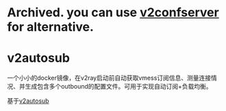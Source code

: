 # Archived. you can use [v2confserver](https://github.com/yindaheng98/v2confserver) for alternative.

# v2autosub

一个小小的docker镜像，在v2ray启动前自动获取vmess订阅信息、测量连接情况、并生成包含多个outbound的配置文件。可用于实现自动订阅+负载均衡。

基于[v2autosub](https://github.com/yindaheng98/v2autosub)

